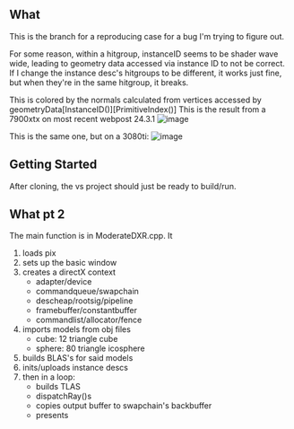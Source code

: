 ## What

This is the branch for a reproducing case for a bug I'm trying to figure out.

For some reason, within a hitgroup, instanceID seems to be shader wave wide, leading to geometry data accessed via instance ID to not be correct. If I change the instance desc's hitgroups to be different, it works just fine, but when they're in the same hitgroup, it breaks.

This is colored by the normals calculated from vertices accessed by geometryData\[InstanceID()\]\[PrimitiveIndex()\]
This is the result from a 7900xtx on most recent webpost 24.3.1
![image](https://github.com/noahwhygodwhy/ModerateDXR/assets/9063267/9f300b8a-bcc3-43db-bc54-93982f9fef81)

This is the same one, but on a 3080ti:
![image](https://github.com/noahwhygodwhy/ModerateDXR/assets/9063267/b93e7585-e80d-4642-b78e-e9ac8df30eac)


## Getting Started

After cloning, the vs project should just be ready to build/run.

## What pt 2

The main function is in ModerateDXR.cpp. It 
1. loads pix
2. sets up the basic window
3. creates a directX context
    - adapter/device
    - commandqueue/swapchain
    - descheap/rootsig/pipeline
    - framebuffer/constantbuffer
    - commandlist/allocator/fence
5. imports models from obj files
    - cube:   12 triangle cube
    - sphere: 80 triangle icosphere
7. builds BLAS's for said models
8. inits/uploads instance descs
10. then in a loop:
    - builds TLAS
    - dispatchRay()s
    - copies output buffer to swapchain's backbuffer
    - presents 
